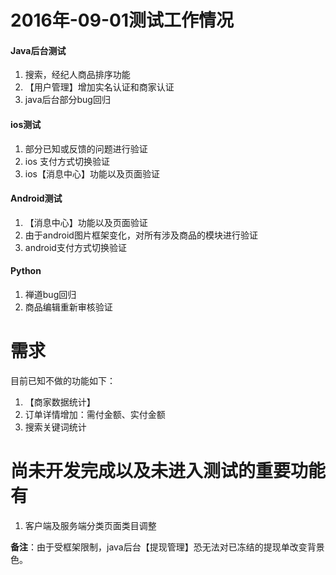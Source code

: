 # 2016年-09-01测试工作情况

#### Java后台测试

1. 搜索，经纪人商品排序功能
2. 【用户管理】增加实名认证和商家认证
3. java后台部分bug回归

#### ios测试

1. 部分已知或反馈的问题进行验证
2. ios 支付方式切换验证
3. ios【消息中心】功能以及页面验证


#### Android测试

1. 【消息中心】功能以及页面验证
2. 由于android图片框架变化，对所有涉及商品的模块进行验证
3. android支付方式切换验证

#### Python

1. 禅道bug回归
2. 商品编辑重新审核验证


# 需求

目前已知不做的功能如下：

1. 【商家数据统计】
2. 订单详情增加：需付金额、实付金额
3. 搜索关键词统计


# 尚未开发完成以及未进入测试的重要功能有

1. 客户端及服务端分类页面类目调整

**备注**：由于受框架限制，java后台【提现管理】恐无法对已冻结的提现单改变背景色。
